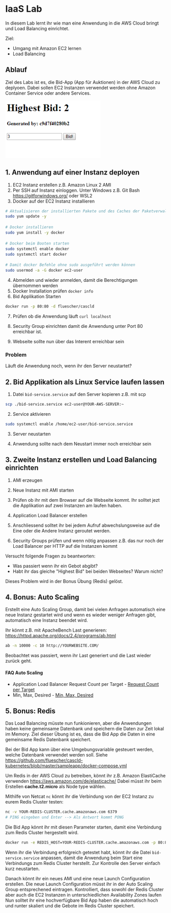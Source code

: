 # IaaS Lab

In diesem Lab lernt ihr wie man eine Anwendung in die AWS Cloud bringt und Load Balancing einrichtet.

Ziel:

- Umgang mit Amazon EC2 lernen
- Load Balancing

## Ablauf

Ziel des Labs ist es, die Bid-App (App für Auktionen) in der AWS Cloud zu deplyoen.
Dabei sollen EC2 Instanzen verwendet werden ohne Amazon Container Service oder andere Services.

![Webapp](bid-app.png "Bid App")

## 1. Anwendung auf einer Instanz deployen

1. EC2 Instanz erstellen z.B. Amazon Linux 2 AMI
2. Per SSH auf Instanz einloggen.
   Unter Windows z.B. Git Bash https://gitforwindows.org/ oder WSL2
3. Docker auf der EC2 Instanz installieren

```sh
# Aktualisieren der installierten Pakete und des Caches der Paketverwaltung auf der Instanz
sudo yum update -y

# Docker installieren
sudo yum install -y docker

# Docker beim Booten starten
sudo systemctl enable docker
sudo systemctl start docker

# Damit docker Befehle ohne sudo ausgeführt werden können
sudo usermod -a -G docker ec2-user
```

4. Abmelden und wieder anmelden, damit die Berechtigungen übernommen werden
5. Docker Installation prüfen `docker info`
6. Bid Applikation Starten

```sh
docker run -p 80:80 -d fluescher/cascld
```

7. Prüfen ob die Anwendung läuft `curl localhost`

8. Security Group einrichten damit die Anwendung unter Port 80 erreichbar ist.

9. Webseite sollte nun über das Interent erreichbar sein

### Problem

Läuft die Anwendung noch, wenn ihr den Server neustartet?

## 2. Bid Applikation als Linux Service laufen lassen

1. Datei `bid-service.service` auf den Server kopieren z.B. mit scp

```sh
scp ./bid-service.service ec2-user@YOUR-AWS-SERVER:~
```

2. Service aktivieren

```sh
sudo systemctl enable /home/ec2-user/bid-service.service
```

3. Server neustarten

4. Anwendung sollte nach dem Neustart immer noch erreichbar sein

## 3. Zweite Instanz erstellen und Load Balancing einrichten

1. AMI erzeugen

2. Neue Instanz mit AMI starten

3. Prüfen ob ihr mit dem Browser auf die Webseite kommt. Ihr solltet jezt die Applikation auf zwei Instanzen am laufen haben.

4. Application Load Balancer erstellen

5. Anschliessend solltet ihr bei jedem Aufruf abwechslungsweise auf die Eine oder die Andere Instanz geroutet werden.

6. Security Groups prüfen und wenn nötig anpassen z.B. das nur noch der Load Balancer per HTTP auf die Instanzen kommt

Versucht folgende Fragen zu beantworten:

- Was passiert wenn ihr ein Gebot abgibt?
- Habt ihr das gleiche "Highest Bid" bei beiden Webseites? Warum nicht?

Dieses Problem wird in der Bonus Übung (Redis) gelöst.

## 4. Bonus: Auto Scaling

Erstellt eine Auto Scaling Group, damit bei vielen Anfragen automatisch eine neue Instanz gestartet wird und wenn es wieder weniger Anfragen gibt, automatisch eine Instanz beendet wird.

Ihr könnt z.B. mit ApacheBench Last generieren: https://httpd.apache.org/docs/2.4/programs/ab.html

```sh
ab -n 10000 -c 10 http://YOURWEBSITE.COM/
```

Beobachtet was passiert, wenn ihr Last generiert und die Last wieder zurück geht.

#### FAQ Auto Scaling

- Application Load Balancer Request Count per Target - [Request Count per Target](https://stackoverflow.com/questions/47611780/aws-auto-scaling-group-application-load-balancer-request-count-per-target)
- Min, Max, Desired - [Min, Max, Desired](https://stackoverflow.com/questions/36270873/aws-ec2-auto-scaling-groups-i-get-min-and-max-but-whats-desired-instances-lim)

## 5. Bonus: Redis

Das Load Balancing müsste nun funkionieren, aber die Anwendungen haben keine gemeinsame Datenbank und speichern die Daten zur Zeit lokal im Memory. Ziel dieser Übung ist es, dass die Bid App die Daten in eine gemeinsame Redis Datenbank speichert.

Bei der Bid App kann über eine Umgebungsvariable gesteuert werden, welche Datenbank verwendet werden soll. Siehe https://github.com/fluescher/cascld-kubernetes/blob/master/sampleapp/docker-compose.yml

Um Redis in der AWS Cloud zu betreiben, könnt ihr z.B. Amazon ElastiCache verwenden https://aws.amazon.com/de/elasticache/
Dabei müsst ihr beim Erstellen **cache.t2.micro** als Node type wählen.

Mithilfe von Netcat `nc` könnt ihr die Verbindung von der EC2 Instanz zu eurem Redis Cluster testen:

```sh
nc -v YOUR-REDIS-CLUSTER.cache.amazonaws.com 6379
# PING eingeben und Enter --> Als Antwort kommt PONG
```

Die Bid App könnt ihr mit diesen Parameter starten, damit eine Verbindung zum Redis Cluster hergestellt wird.

```sh
docker run -e REDIS_HOST=YOUR-REDIS-CLUSTER.cache.amazonaws.com -p 80:80 -d fluescher/cascld
```

Wenn ihr die Verbindung erfolgreich getestet habt, könnt ihr die Datei `bid-service.service` anpassen, damit die Anwendung beim Start eine Verbindungs zum Redis Cluster herstellt.
Zur Kontrolle den Server einfach kurz neustarten.

Danach könnt ihr ein neues AMI und eine neue Launch Configuration erstellen.
Die neue Launch Configuration müsst ihr in der Auto Scaling Group entsprechened eintragen.
Kontrolliert, dass sowohl der Redis Cluster aber auch die EC2 Instanzen in unterschiedlichen Availability Zones laufen
Nun solltet ihr eine hochverfügbare Bid App haben die automatisch hoch und runter skaliert und die Gebote im Redis Cluster speichert.
